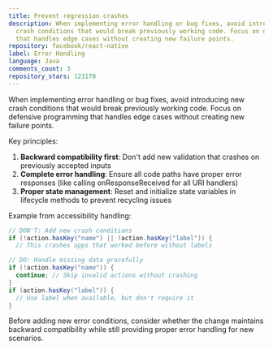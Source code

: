 ```yaml
---
title: Prevent regression crashes
description: When implementing error handling or bug fixes, avoid introducing new
  crash conditions that would break previously working code. Focus on defensive programming
  that handles edge cases without creating new failure points.
repository: facebook/react-native
label: Error Handling
language: Java
comments_count: 3
repository_stars: 123178
---
```


When implementing error handling or bug fixes, avoid introducing new crash conditions that would break previously working code. Focus on defensive programming that handles edge cases without creating new failure points.

Key principles:
1. **Backward compatibility first**: Don't add new validation that crashes on previously accepted inputs
2. **Complete error handling**: Ensure all code paths have proper error responses (like calling onResponseReceived for all URI handlers)
3. **Proper state management**: Reset and initialize state variables in lifecycle methods to prevent recycling issues

Example from accessibility handling:
```java
// DON'T: Add new crash conditions
if (!action.hasKey("name") || !action.hasKey("label")) {
  // This crashes apps that worked before without labels

// DO: Handle missing data gracefully  
if (!action.hasKey("name")) {
  continue; // Skip invalid actions without crashing
}
if (action.hasKey("label")) {
  // Use label when available, but don't require it
}
```

Before adding new error conditions, consider whether the change maintains backward compatibility while still providing proper error handling for new scenarios.